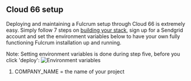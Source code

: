 Cloud 66 setup
-------------------
Deploying and maintaining a Fulcrum setup through Cloud 66 is extremely easy. Simply follow
7 steps on [building your stack](https://www.cloud66.com/help/first_stack), sign up for a Sendgrid account and set 
the environment variables below to have your own fully functioning Fulcrum installation up and running. 

Note: Setting environment variables is done during step five, before you click 'deploy':
![Environment variables](https://raw.github.com/cloud66-samples/refinerycms/master/doc/environment_variables.png)

1. COMPANY_NAME = the name of your project
